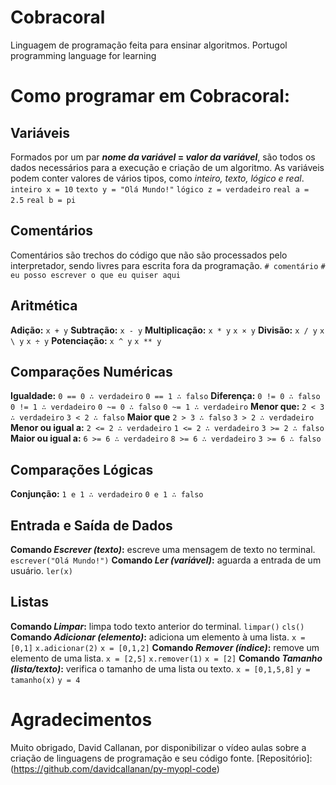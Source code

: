# Cobracoral
 Linguagem de programação feita para ensinar algoritmos.
 Portugol programming language for learning

# Como programar em Cobracoral:

## Variáveis
Formados por um par **_nome da variável_ = _valor da variável_**, são todos os dados necessários para a execução e criação de um algoritmo. As variáveis podem conter valores de vários tipos, como _inteiro, texto, lógico e real_.
    `inteiro x = 10`
    `texto y = "Olá Mundo!"`
    `lógico z = verdadeiro`
    `real a = 2.5`
    `real b = pi`

## Comentários
Comentários são trechos do código que não são processados pelo interpretador, sendo livres para escrita fora da programação.
`# comentário`
`# eu posso escrever o que eu quiser aqui`

## Aritmética
**Adição:**
`x + y`
**Subtração:**
`x - y`
**Multiplicação:**
`x * y`
`x × y`
**Divisão:**
`x / y`
`x \ y`
`x ÷ y`
**Potenciação:**
`x ^ y`
`x ** y`

## Comparações Numéricas
**Igualdade:**
`0 == 0 ∴ verdadeiro`
`0 == 1 ∴ falso`
**Diferença:**
`0 != 0 ∴ falso`
`0 != 1 ∴ verdadeiro`
`0 ~= 0 ∴ falso`
`0 ~= 1 ∴ verdadeiro`
**Menor que:**
`2 < 3 ∴ verdadeiro`
`3 < 2 ∴ falso`
**Maior que**
`2 > 3 ∴ falso`
`3 > 2 ∴ verdadeiro`
**Menor ou igual a:**
`2 <= 2 ∴ verdadeiro`
`1 <= 2 ∴ verdadeiro`
`3 >= 2 ∴ falso`
**Maior ou igual a:**
`6 >= 6 ∴ verdadeiro`
`8 >= 6 ∴ verdadeiro`
`3 >= 6 ∴ falso`

## Comparações Lógicas
**Conjunção:**
`1 e 1 ∴ verdadeiro`
`0 e 1 ∴ falso`

## Entrada e Saída de Dados
**Comando _Escrever (texto)_:** escreve uma mensagem de texto no terminal.
`escrever("Olá Mundo!")`
**Comando _Ler (variável)_:** aguarda a entrada de um usuário.
`ler(x)`

## Listas
**Comando _Limpar_:** limpa todo texto anterior do terminal.
`limpar()`
`cls()`
**Comando _Adicionar (elemento)_:** adiciona um elemento à uma lista.
`x = [0,1]`
`x.adicionar(2)`
`x = [0,1,2]`
**Comando _Remover (índice)_:** remove um elemento de uma lista.
`x = [2,5]`
`x.remover(1)`
`x = [2]`
**Comando _Tamanho (lista/texto)_:** verifica o tamanho de uma lista ou texto.
`x = [0,1,5,8]`
`y = tamanho(x)`
`y = 4`
    

# Agradecimentos
Muito obrigado, David Callanan, por disponibilizar o vídeo aulas sobre a criação de linguagens de programação e seu código fonte.
[Repositório]: (https://github.com/davidcallanan/py-myopl-code)